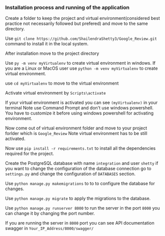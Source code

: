 
### Installation process and running of the application

Create a folder to keep the project and virtual environment(considered best practice not necessarily followed but prefered) and move to the same directory.

Use `git clone https://github.com/ShailendraShetty3/Google_Review.git` command to install it in the local system.

After installation move to the project directory

Use `py -m venv myVirtualenv` to create virtual environment in windows.
If you are a Linux or MacOS user use `python -m venv myVirtualenv` to create virtual environment.

use `cd myVirtualenv` to move to the virtual environment

Activate virtual environment by `Scripts\activate`

If your virtual environment is activated you can see `(myVirtualenv)` in your terminal
Note use Command Prompt and don't use windows powershell. You have to customize it before using windows powershell for activating environment.

Now come out of virtual environment folder and move to your project forlder which is `Google_Review`
Note virtual environment has to be still activated.

Now use `pip install -r requirements.txt` to install all the dependencies required for the project.

Create the PostgreSQL database with name `integration` and user `shetty` if you want to change the configuration of the database connection go to `settings.py` and change the configuration of `DATABASES` section.

Use `python manage.py makemigrations` to to to configure the database for changes.

Use `python manage.py migrate` to apply the migrations to the database.

Use `python manage.py runserver 8000` to run the server in the port `8000` you can change it by changing the port number.

If you are running the server in `8000` port you can see API documentation swagger in `Your_IP_Address/8000/swagger/`

